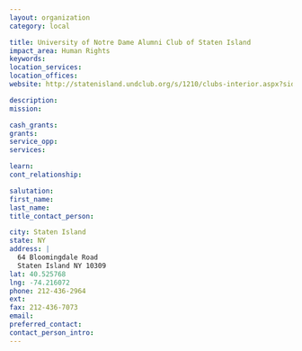 ```yaml
---
layout: organization
category: local

title: University of Notre Dame Alumni Club of Staten Island
impact_area: Human Rights
keywords: 
location_services: 
location_offices: 
website: http://statenisland.undclub.org/s/1210/clubs-interior.aspx?sid=1210&gid=520&pgid=8887

description: 
mission: 

cash_grants: 
grants: 
service_opp: 
services: 

learn: 
cont_relationship: 

salutation: 
first_name: 
last_name: 
title_contact_person: 

city: Staten Island
state: NY
address: |
  64 Bloomingdale Road  
  Staten Island NY 10309
lat: 40.525768
lng: -74.216072
phone: 212-436-2964
ext: 
fax: 212-436-7073
email: 
preferred_contact: 
contact_person_intro: 
---
```

